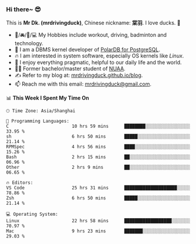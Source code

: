 ### Hi there~ 😎

This is **Mr Dk. (mrdrivingduck)**, Chinese nickname: **棠羽**. I love ducks. 🦆

- 💪/🚘/🏸/💻 My Hobbies include workout, driving, badminton and technology.
- 🍊 I am a DBMS kernel developer of [PolarDB for PostgreSQL](https://github.com/ApsaraDB/PolarDB-for-PostgreSQL).
- 🔥 I am interested in system software, especially OS kernels like *Linux*.
- 🔧 I enjoy everything pragmatic, helpful to our daily life and the world.
- 👨‍🎓 Former bachelor/master student of [NUAA](https://en.wikipedia.org/wiki/Nanjing_University_of_Aeronautics_and_Astronautics).
- ✍ Refer to my blog at: [mrdrivingduck.github.io/blog](https://mrdrivingduck.github.io/blog/).
- 📫 Reach me with this email: [mrdrivingduck@gmail.com](mailto:mrdrivingduck@gmail.com).

<!--START_SECTION:waka-->
📊 **This Week I Spent My Time On** 

```text
🕑︎ Time Zone: Asia/Shanghai

💬 Programming Languages: 
C                        10 hrs 59 mins      ████████░░░░░░░░░░░░░░░░░   33.95 % 
sh                       6 hrs 50 mins       █████░░░░░░░░░░░░░░░░░░░░   21.14 % 
RPMSpec                  4 hrs 56 mins       ████░░░░░░░░░░░░░░░░░░░░░   15.26 % 
Bash                     2 hrs 15 mins       ██░░░░░░░░░░░░░░░░░░░░░░░   06.96 % 
Other                    2 hrs 9 mins        ██░░░░░░░░░░░░░░░░░░░░░░░   06.65 % 

🔥 Editors: 
VS Code                  25 hrs 31 mins      ████████████████████░░░░░   78.86 % 
Zsh                      6 hrs 50 mins       █████░░░░░░░░░░░░░░░░░░░░   21.14 % 

💻 Operating System: 
Linux                    22 hrs 58 mins      ██████████████████░░░░░░░   70.97 % 
Mac                      9 hrs 23 mins       ███████░░░░░░░░░░░░░░░░░░   29.03 % 
```


<!--END_SECTION:waka-->

<!-- ![Mr Dk.'s GitHub Stats](https://github-readme-stats.vercel.app/api?username=mrdrivingduck&count_private&show_icons=true&theme=buefy) -->

<!-- ![Most Used Languages](https://github-readme-stats.vercel.app/api/top-langs/?username=mrdrivingduck&exclude_repo=mips32-CPU,snort-tcp-socket&theme=buefy&layout=compact&langs_count=10) -->


<!--
**mrdrivingduck/mrdrivingduck** is a ✨ _special_ ✨ repository because its `README.md` (this file) appears on your GitHub profile.

Here are some ideas to get you started:

- 🔭 I’m currently working on ...
- 🌱 I’m currently learning ...
- 👯 I’m looking to collaborate on ...
- 🤔 I’m looking for help with ...
- 💬 Ask me about ...
- 📫 How to reach me: ...
- 😄 Pronouns: ...
- ⚡ Fun fact: ...
-->
